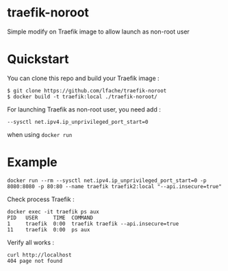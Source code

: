 # traefik-noroot
Simple modify on Traefik image to allow launch as non-root user

# Quickstart 
You can clone this repo and build your Traefik image :

```
$ git clone https://github.com/lfache/traefik-noroot
$ docker build -t traefik:local ./traefik-noroot/
```

For launching Traefik as non-root user, you need add :

`--sysctl net.ipv4.ip_unprivileged_port_start=0` 

when using `docker run`

# Example

`docker run --rm --sysctl net.ipv4.ip_unprivileged_port_start=0 -p 8080:8080 -p 80:80 --name traefik traefik2:local "--api.insecure=true"`

Check process Traefik :

```
docker exec -it traefik ps aux
PID   USER     TIME  COMMAND
1     traefik  0:00  traefik traefik --api.insecure=true
11    traefik  0:00  ps aux
```

Verify all works :

```
curl http://localhost
404 page not found
```
